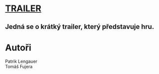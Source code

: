 # [TRAILER](https://www.youtube.com/watch?v=VmTI-ljM0cs)
## Jedná se o krátký trailer, který představuje hru.
# Autoři
Patrik Lengauer <br>
Tomáš Fujera
